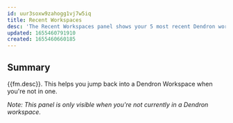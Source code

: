 ```yaml
---
id: uur3soxw9zahogg1vj7w5iq
title: Recent Workspaces
desc: 'The Recent Workspaces panel shows your 5 most recent Dendron workspaces'
updated: 1655460791910
created: 1655460660185
---
```


## Summary

{{fm.desc}}. This helps you jump back into a Dendron Workspace when you're not in one.

_Note: This panel is only visible when you're not currently in a Dendron workspace._